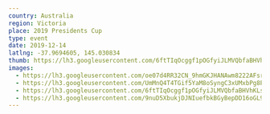 ```yaml
---
country: Australia
region: Victoria
place: 2019 Presidents Cup
type: event
date: 2019-12-14
latlng: -37.9694605, 145.030834
thumb: https://lh3.googleusercontent.com/6ftTIqOcggf1pOGfyiJLMVQbfaBHVhKLsNaXcHZp8mSYc3mwbzTdzhxcJjITYV_VWTsMw47bKGA5fCQxsjwiSDkdcBX0RZXFhBZuF3orHiPd3ZSpF3FvyOMCEhdZQZcz_EbfFgFMdg
images:
  - https://lh3.googleusercontent.com/oe07d4RR32CN_9hmGKJHANAwm8222AFsrRtPz_tfu2lnIbpcVH7KoMx2O60zuuS_QOyfQOE-YVhCqpjCqS3r_MCwMOg3GXv4jvxx6MiI-wKlewVsz38_MrO8nTTWdnWtS5U9DoaZLw
  - https://lh3.googleusercontent.com/UmMnQ4T4TGif5YaM8oSyngC3xUMxbPg8PfXUQpjXGBUuzjOkxQlSRD95GyBa5wCKy1LlG2pq_RnH9HH0ZSHWkQVmAogIfUuGA5Lk1LSxpy_IUUf8M2_u9PV3BEnkg89gpIX3PjdLgg
  - https://lh3.googleusercontent.com/6ftTIqOcggf1pOGfyiJLMVQbfaBHVhKLsNaXcHZp8mSYc3mwbzTdzhxcJjITYV_VWTsMw47bKGA5fCQxsjwiSDkdcBX0RZXFhBZuF3orHiPd3ZSpF3FvyOMCEhdZQZcz_EbfFgFMdg
  - https://lh3.googleusercontent.com/9nuD5XbukjDJNIuefbkBGyBepDD16oGL9Nc79MsKpDa621g8JTMz3eoqUvw28cuYJejFXQSxylZkmvDjoa8_dwYR2JdhdpqeX5pZUpxyS2C-QkB4Wd8oyC6KESWp6ggBNYQpVNuxJQ
---
```

